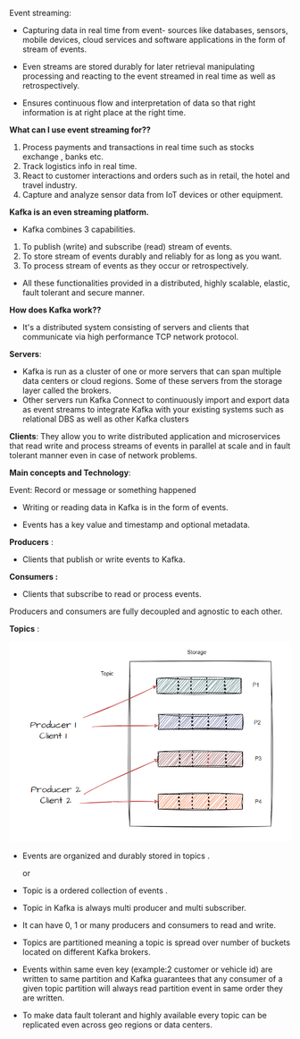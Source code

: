 Event streaming:

* Capturing data in real time from event- sources like databases, sensors, mobile devices, cloud services and software applications in the form of stream of events.

* Even streams are stored durably for later retrieval manipulating processing and reacting to the event streamed in real time as well as retrospectively.

* Ensures continuous flow and interpretation of data so that right information is at right place at the right time.

**What can I use event streaming for??**

1. Process payments and transactions in real time such as stocks exchange , banks etc.
2. Track logistics info in real time.
3. React to customer interactions and orders such as in retail, the hotel and travel industry.
4. Capture and analyze sensor data from IoT devices or other equipment.

**Kafka is an even streaming platform.**

 * Kafka combines 3 capabilities.

1. To publish (write) and subscribe (read) stream of events.
2. To store stream of events durably and reliably for as long as you want.
3. To process stream of events as they occur or retrospectively.

* All these functionalities provided in a distributed, highly scalable, elastic, fault tolerant and secure manner.

**How does Kafka work??**

* It's a distributed system consisting of servers and clients that communicate via high performance TCP network protocol.

**Servers**: 
* Kafka is run as a cluster of one or more servers that can span multiple data centers or cloud regions. Some of these servers from the storage layer called the brokers. 
* Other servers run Kafka Connect to continuously import and export data as event streams to integrate Kafka with your existing systems such as relational DBS as well as other Kafka clusters

**Clients**: They allow you to write distributed application and microservices that read write and process streams of events in parallel at scale and in fault tolerant manner even in case of network problems.

**Main concepts and Technology**:

Event: Record or message
             or
       something happened

* Writing or reading data in Kafka is in the form of events.

* Events has a key value and timestamp and optional metadata.

**Producers** :

* Clients that publish or write events to Kafka.

**Consumers :**

* Clients that subscribe to read or process events.

Producers and consumers are fully decoupled and agnostic to each other.

**Topics** :

![topic.PNG](topic.PNG)

* Events are organized and durably stored in topics .

     or

* Topic is a ordered collection of events .

* Topic in Kafka is always multi producer and multi subscriber.

* It can have 0, 1 or many producers and consumers to read and write.

* Topics are partitioned meaning a topic is spread over number of buckets located on different Kafka brokers.

* Events within same even key (example:2 customer or vehicle id) are written to same partition and Kafka guarantees that any consumer of a given topic partition will always read partition event in same order they are written.

* To make data fault tolerant and highly available every topic can be replicated even across geo regions or data centers.
